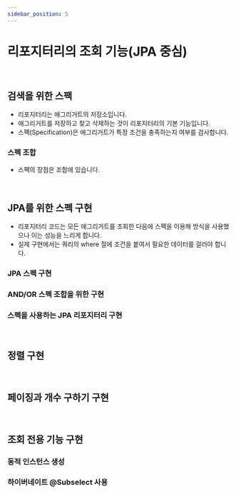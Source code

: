 ```yaml
---
sidebar_position: 5
---
```


# 리포지터리의 조회 기능(JPA 중심)

<br/>

## 검색을 위한 스팩

- 리포지터리는 애그리거트의 저장소입니다.
- 애그리거트를 저장하고 찾고 삭제하는 것이 리포지터리의 기본 기능입니다.
- 스펙(Specification)은 애그리거트가 특정 조건을 충족하는지 여부를 검사합니다.

### 스펙 조합

- 스펙의 장점은 조합에 있습니다.

<br/>

## JPA를 위한 스펙 구현

- 리포지터리 코드는 모든 애그리거트를 조회한 다음에 스펙을 이용해 방식을 사용했으나 이는 성능을 느리게 합니다.
- 실제 구현에서는 쿼리의 where 절에 조건을 붙여서 필요한 데이터를 걸러야 합니다.

### JPA 스펙 구현

### AND/OR 스펙 조합을 위한 구현

### 스펙을 사용하는 JPA 리포지터리 구현

<br/>

## 정렬 구현

<br/>

## 페이징과 개수 구하기 구현

<br/>

## 조회 전용 기능 구현

### 동적 인스턴스 생성

### 하이버네이트 @Subselect 사용
